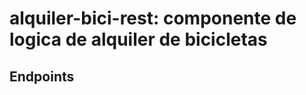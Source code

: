 alquiler-bici-rest: componente de logica de alquiler de bicicletas
========================

Endpoints
-------------------------